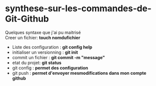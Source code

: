 # synthese-sur-les-commandes-de-Git-Github

Quelques syntaxe que j'ai pu maitrisé    
Creer un fichier: **touch nomdufichier**

* Liste des configuration : **git config help**
* initialiser un versionning : **git init**
* commit un fichier : **git commit -m "message"**
* etat du projet: **git status**
* git config : **permet des configuration**
* git push : **permet d'envoyer mesmodifications dans mon compte github** 


